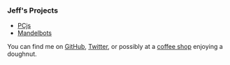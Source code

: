 ### Jeff's Projects

- [PCjs](https://www.pcjs.org/)
- [Mandelbots](http://www.mandelbot.net/)

You can find me on [GitHub](https://github.com/jeffpar), [Twitter](https://twitter.com/jeffpar), or possibly at a
[coffee shop](http://www.toppotdoughnuts.com/) enjoying a doughnut.
